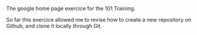 The google home page exercice for the 101 Training.

So far this exercice allowed me to revise how to create a new repository on Github, and clone it locally through Git.